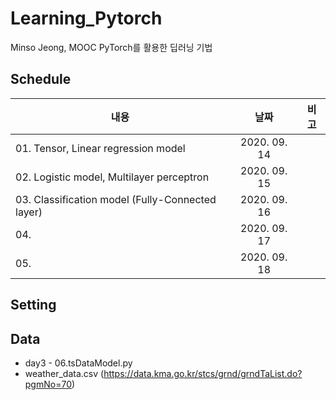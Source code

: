 # Learning_Pytorch
 Minso Jeong, MOOC PyTorch를 활용한 딥러닝 기법

## Schedule
|          내용         |   날짜     |   비고   |
| -------------------------------- |:---------------:|--------------------------|
|01. Tensor, Linear regression model | 2020. 09. 14 |
|02. Logistic model, Multilayer perceptron | 2020. 09. 15 ||
|03. Classification model (Fully-Connected layer)| 2020. 09. 16 ||
|04. | 2020. 09. 17 ||
|05. | 2020. 09. 18 ||

## Setting


## Data
- day3 - 06.tsDataModel.py
 - weather_data.csv (https://data.kma.go.kr/stcs/grnd/grndTaList.do?pgmNo=70)
